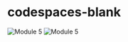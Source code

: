 # codespaces-blank


![Module 5](https://user-images.githubusercontent.com/125979894/220355069-598fe69a-f6ff-4b5a-b562-fd66c0df3069.PNG)
![Module 5](https://user-images.githubusercontent.com/125979894/220355099-1194fb16-a18b-45d6-b9af-851d819bf442.PNG)
